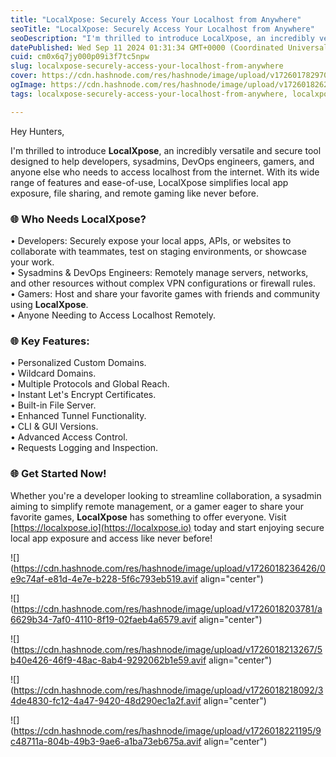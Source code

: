 ```yaml
---
title: "LocalXpose: Securely Access Your Localhost from Anywhere"
seoTitle: "LocalXpose: Securely Access Your Localhost from Anywhere"
seoDescription: "I'm thrilled to introduce LocalXpose, an incredibly versatile and secure tool designed to help developers, sysadmins, DevOps engineers, gamers, and anyone e"
datePublished: Wed Sep 11 2024 01:31:34 GMT+0000 (Coordinated Universal Time)
cuid: cm0x6q7jy000p09i3f7tc5npw
slug: localxpose-securely-access-your-localhost-from-anywhere
cover: https://cdn.hashnode.com/res/hashnode/image/upload/v1726017829702/4110da70-39d3-450a-b384-de06ba1f2159.avif
ogImage: https://cdn.hashnode.com/res/hashnode/image/upload/v1726018262192/df720629-669c-4f18-ab50-4248865c000c.avif
tags: localxpose-securely-access-your-localhost-from-anywhere, localxpose

---
```


Hey Hunters,

I'm thrilled to introduce **LocalXpose**, an incredibly versatile and secure tool designed to help developers, sysadmins, DevOps engineers, gamers, and anyone else who needs to access localhost from the internet. With its wide range of features and ease-of-use, LocalXpose simplifies local app exposure, file sharing, and remote gaming like never before.

### 🌐 Who Needs LocalXpose?

• Developers: Securely expose your local apps, APIs, or websites to collaborate with teammates, test on staging environments, or showcase your work.  
• Sysadmins & DevOps Engineers: Remotely manage servers, networks, and other resources without complex VPN configurations or firewall rules.  
• Gamers: Host and share your favorite games with friends and community using **LocalXpose**.  
• Anyone Needing to Access Localhost Remotely.

### 🌐 Key Features:

• Personalized Custom Domains.  
• Wildcard Domains.  
• Multiple Protocols and Global Reach.  
• Instant Let's Encrypt Certificates.  
• Built-in File Server.  
• Enhanced Tunnel Functionality.  
• CLI & GUI Versions.  
• Advanced Access Control.  
• Requests Logging and Inspection.

### 🌐 Get Started Now!

Whether you're a developer looking to streamline collaboration, a sysadmin aiming to simplify remote management, or a gamer eager to share your favorite games, **LocalXpose** has something to offer everyone. Visit [https://localxpose.io](https://localxpose.io) today and start enjoying secure local app exposure and access like never before!

![](https://cdn.hashnode.com/res/hashnode/image/upload/v1726018236426/0e9c74af-e81d-4e7e-b228-5f6c793eb519.avif align="center")

![](https://cdn.hashnode.com/res/hashnode/image/upload/v1726018203781/a6629b34-7af0-4110-8f19-02faeb4a6579.avif align="center")

![](https://cdn.hashnode.com/res/hashnode/image/upload/v1726018213267/5b40e426-46f9-48ac-8ab4-9292062b1e59.avif align="center")

![](https://cdn.hashnode.com/res/hashnode/image/upload/v1726018218092/34de4830-fc12-4a47-9420-48d290ec1a2f.avif align="center")

![](https://cdn.hashnode.com/res/hashnode/image/upload/v1726018221195/9c48711a-804b-49b3-9ae6-a1ba73eb675a.avif align="center")